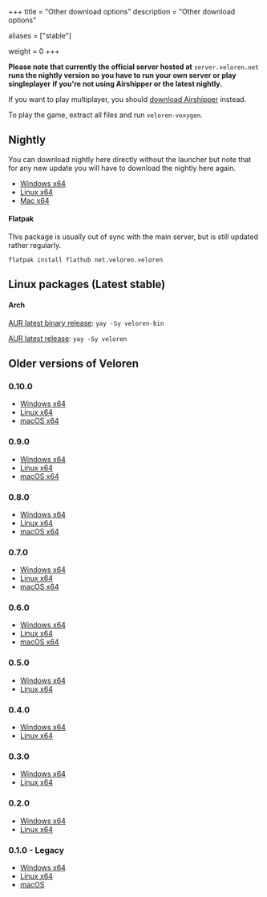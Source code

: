 +++
title = "Other download options"
description = "Other download options"

aliases = ["stable"]

weight = 0
+++

**Please note that currently the official server hosted at** `server.veloren.net`
**runs the nightly version so you have to run your own server or play singleplayer**
**if you're not using Airshipper or the latest nightly.**

If you want to play multiplayer, you should [download Airshipper](@/download.md) instead.

To play the game, extract all files and run `veloren-voxygen`.

## Nightly

You can download nightly here directly without the launcher but note that for any new update you will have to download the nightly here again.

* [Windows x64](https://download.veloren.net/latest/windows)
* [Linux x64](https://download.veloren.net/latest/linux)
* [Mac x64](https://download.veloren.net/latest/macos)

#### Flatpak

This package is usually out of sync with the main server, but is still updated rather regularly.

`flatpak install flathub net.veloren.veloren`

## Linux packages (Latest stable)

#### Arch

[AUR latest binary release](https://aur.archlinux.org/packages/veloren-bin/
): `yay -Sy veloren-bin`

[AUR latest release](https://aur.archlinux.org/packages/veloren/
): `yay -Sy veloren`

## Older versions of Veloren

### 0.10.0

* [Windows x64](https://gitlab.com/veloren/veloren/-/jobs/artifacts/v0.10.0/download?job=windows)
* [Linux x64](https://gitlab.com/veloren/veloren/-/jobs/artifacts/v0.10.0/download?job=linux)
* [macOS x64](https://gitlab.com/veloren/veloren/-/jobs/artifacts/v0.10.0/download?job=macos)

### 0.9.0

* [Windows x64](https://veloren-4129.fra1.digitaloceanspaces.com/releases/0.9.0-windows.zip)
* [Linux x64](https://veloren-4129.fra1.digitaloceanspaces.com/releases/0.9.0-linux.tar.gz)
* [macOS x64](https://veloren-4129.fra1.digitaloceanspaces.com/releases/0.9.0-macos.tar.gz)

### 0.8.0

* [Windows x64](https://veloren-4129.fra1.digitaloceanspaces.com/releases/0.8.0-windows.zip)
* [Linux x64](https://veloren-4129.fra1.digitaloceanspaces.com/releases/0.8.0-linux.tar.gz)
* [macOS x64](https://veloren-4129.fra1.digitaloceanspaces.com/releases/0.8.0-macos.tar.gz)

### 0.7.0

* [Windows x64](https://veloren-4129.fra1.digitaloceanspaces.com/releases/0.7.0-windows.zip)
* [Linux x64](https://veloren-4129.fra1.digitaloceanspaces.com/releases/0.7.0-linux.tar.gz)
* [macOS x64](https://veloren-4129.fra1.digitaloceanspaces.com/releases/0.7.0-macos.tar.gz)

### 0.6.0

* [Windows x64](https://veloren-4129.fra1.digitaloceanspaces.com/releases/0.6.0-windows.zip)
* [Linux x64](https://veloren-4129.fra1.digitaloceanspaces.com/releases/0.6.0-linux.tar.gz)
* [macOS x64](https://veloren-4129.fra1.digitaloceanspaces.com/releases/0.6.0-macos.zip)

### 0.5.0

* [Windows x64](https://veloren-4129.fra1.digitaloceanspaces.com/releases/0.5.0-windows.zip)
* [Linux x64](https://veloren-4129.fra1.digitaloceanspaces.com/releases/0.5.0-linux.tar.gz)

### 0.4.0

* [Windows x64](https://veloren-4129.fra1.digitaloceanspaces.com/releases/0.4.0-windows.zip)
* [Linux x64](https://veloren-4129.fra1.digitaloceanspaces.com/releases/0.4.0-linux.tar.gz)

### 0.3.0

* [Windows x64](https://veloren-4129.fra1.digitaloceanspaces.com/releases/0.3.0-windows.zip)
* [Linux x64](https://veloren-4129.fra1.digitaloceanspaces.com/releases/0.3.0-linux.tar.gz)

### 0.2.0

* [Windows x64](https://veloren-4129.fra1.digitaloceanspaces.com/releases/0.2.0-windows.zip)
* [Linux x64](https://veloren-4129.fra1.digitaloceanspaces.com/releases/0.2.0-linux.tar.gz)

### 0.1.0 - Legacy

* [Windows x64](https://gitlab.com/veloren/game/-/jobs/artifacts/v0.1.0/download?job=stable-windows-optimized)
* [Linux x64](https://gitlab.com/veloren/game/-/jobs/artifacts/v0.1.0/download?job=stable-linux-optimized)
* [macOS](/download/macos.zip)
